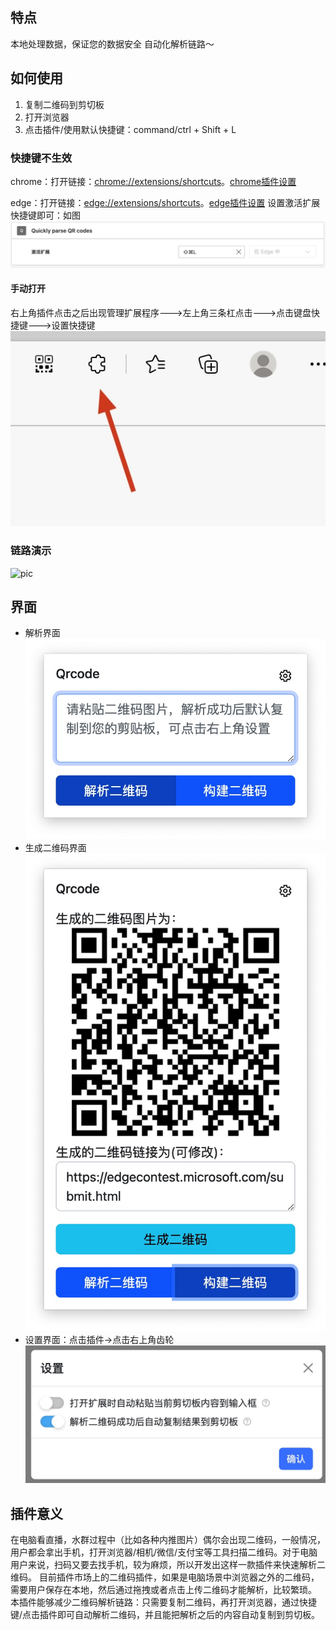 ## 特点
本地处理数据，保证您的数据安全
自动化解析链路～
## 如何使用
1. 复制二维码到剪切板
2. 打开浏览器
3. 点击插件/使用默认快捷键：command/ctrl + Shift + L

### 快捷键不生效
chrome：打开链接：<chrome://extensions/shortcuts>。[chrome插件设置](chrome://extensions/shortcuts)

edge：打开链接：<edge://extensions/shortcuts>。[edge插件设置](edge://extensions/shortcuts)
设置激活扩展快捷键即可：如图
![setting](sources/settingShortcut.jpg)

#### 手动打开
右上角插件点击之后出现管理扩展程序--->左上角三条杠点击--->点击键盘快捷键--->设置快捷键
![manage](sources/extensionSetting.jpg)

### 链路演示

![pic](sources/parseGif.gif)
## 界面
- 解析界面
![parse](sources/parse.jpg)
- 生成二维码界面
![generate](sources/generate.jpg)
- 设置界面：点击插件->点击右上角齿轮
![settings](sources/settings.jpg)
## 插件意义
在电脑看直播，水群过程中（比如各种内推图片）偶尔会出现二维码，一般情况，用户都会拿出手机，打开浏览器/相机/微信/支付宝等工具扫描二维码。对于电脑用户来说，扫码又要去找手机，较为麻烦，所以开发出这样一款插件来快速解析二维码。
目前插件市场上的二维码插件，如果是电脑场景中浏览器之外的二维码，需要用户保存在本地，然后通过拖拽或者点击上传二维码才能解析，比较繁琐。
本插件能够减少二维码解析链路：只需要复制二维码，再打开浏览器，通过快捷键/点击插件即可自动解析二维码，并且能把解析之后的内容自动复制到剪切板。

